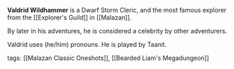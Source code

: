 **Valdrid Wildhammer** is a Dwarf Storm Cleric, and the most famous explorer from the [[Explorer's Guild]] in [[Malazan]].

By later in his adventures, he is considered a celebrity by other adventurers.

Valdrid uses (he/him) pronouns. He is played by Taanit.

tags: [[Malazan Classic Oneshots]], [[Bearded Liam's Megadungeon]]